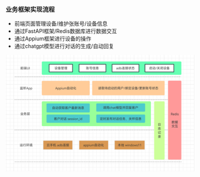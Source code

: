 
### 业务框架实现流程

- 前端页面管理设备/维护张账号/设备信息
- 通过FastAPI框架/Redis数据库进行数据交互
- 通过Appium框架进行设备的操作
- 通过chatgpt模型进行对话的生成/自动回复


![](./images/框架流程图.png)
